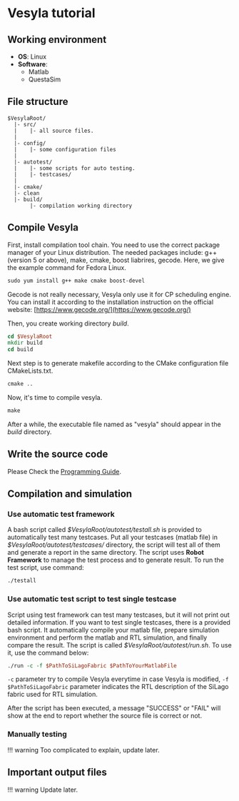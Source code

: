 # Vesyla tutorial

## Working environment

- **OS**: Linux
- **Software**:
    - Matlab
    - QuestaSim

## File structure

```
$VesylaRoot/
  |- src/
  |    |- all source files.
  |
  |- config/
  |    |- some configuration files
  |
  |- autotest/
  |    |- some scripts for auto testing.
  |    |- testcases/
  |
  |- cmake/
  |- clean
  |- build/
       |- compilation working directory
```

## Compile Vesyla

First, install compilation tool chain. You need to use the correct package manager of your Linux distribution. The needed packages include: g++ (version 5 or above), make, cmake, boost liabrires, gecode. Here, we give the example command for Fedora Linux.

```tcl
sudo yum install g++ make cmake boost-devel
```

Gecode is not really necessary, Vesyla only use it for CP scheduling engine. You can install it according to the installation instruction on the official website: [https://www.gecode.org/](https://www.gecode.org/)

Then, you create working directory *build*.

```tcl
cd $VesylaRoot
mkdir build
cd build
```

Next step is to generate makefile according to the CMake configuration file CMakeLists.txt.

```tcl
cmake ..
```

Now, it's time to compile vesyla.

```tcl
make
```

After a while, the executable file named as "vesyla" should appear in the *build* directory.

## Write the source code

Please Check the [Programming Guide](../ProgrammingGuide/).

## Compilation and simulation

### Use automatic test framework
A bash script called *\$VesylaRoot/autotest/testall.sh* is provided to automatically test many testcases. Put all your testcases (matlab file) in *\$VesylaRoot/autotest/testcases/* directory, the script will test all of them and generate a report in the same directory. The script uses **Robot Framework** to manage the test process and to generate result. To run the test script, use command:

```tcl
./testall
```

### Use automatic test script to test single testcase
Script using test framework can test many testcases, but it will not print out detailed information. If you want to test single testcases, there is a provided bash script. It automatically compile your matlab file, prepare simulation environment and perform the matlab and RTL simulation, and finally compare the result. The script is called *\$VesylaRoot/autotest/run.sh*. To use it, use the command below:

```tcl
./run -c -f $PathToSiLagoFabric $PathToYourMatlabFile
```

```-c``` parameter try to compile Vesyla everytime in case Vesyla is modified, ```-f $PathToSiLagoFabric``` parameter indicates the RTL description of the SiLago fabric used for RTL simulation.

After the script has been executed, a message "SUCCESS" or "FAIL" will show at the end to report whether the source file is correct or not.

### Manually testing

!!! warning
    Too complicated to explain, update later.

## Important output files

!!! warning
    Update later.
